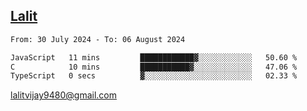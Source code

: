 ## [Lalit](https://lalit.sh)

<!--START_SECTION:waka-->

```txt
From: 30 July 2024 - To: 06 August 2024

JavaScript   11 mins         ████████████▓░░░░░░░░░░░░   50.60 %
C            10 mins         ███████████▓░░░░░░░░░░░░░   47.06 %
TypeScript   0 secs          ▓░░░░░░░░░░░░░░░░░░░░░░░░   02.33 %
```

<!--END_SECTION:waka-->

lalitvijay9480@gmail.com
